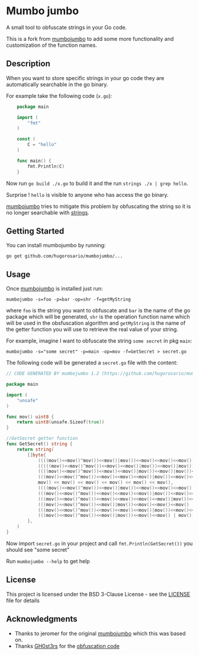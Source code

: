 # Mumbo jumbo

A small tool to obfuscate strings in your Go code.

This is a fork from [mumbojumbo](https://github.com/jeromer/mumbojumbo) to add some more functionality and customization of the function names.

## Description

When you want to store specific strings in your go code they are automatically
searchable in the go binary.

For example take the following code (`x.go`):

```go
    package main

    import (
        "fmt"
    )

    const (
        C = "hello"
    )

    func main() {
        fmt.Println(C)
    }
```

Now run `go build ./x.go` to build it and the run `strings ./x | grep hello`.

Surprise ! `hello` is visible to anyone who has access the go binary.

[mumbojumbo](https://github.com/hugorosario/mumbojumbo) tries to mitigate this
problem by obfuscating the string so it is no longer searchable with
[strings](https://linux.die.net/man/1/strings).


## Getting Started

You can install mumbojumbo by running:

    go get github.com/hugorosario/mumbojumbo/...

## Usage

Once [mumbojumbo](https://github.com/hugorosario/mumbojumbo) is installed just run:

    mumbojumbo -s=foo -p=bar -op=shr -f=getMyString

where `foo` is the string you want to obfuscate and `bar` is the name of the go
package which will be generated, `shr` is the operation function name which will be used in the obsfuscation algorithm and `getMyString` is the name of the getter function you will use to retrieve the real value of your string.

For example, imagine I want to obfuscate the string `some secret` in pkg
`main`:

    mumbojumbo -s="some secret" -p=main -op=mov -f=GetSecret > secret.go

The following code will be generated a `secret.go` file with the content:

```go
// CODE GENERATED BY mumbojumbo 1.2 (https://github.com/hugorosario/mumbojumbo) DO NOT EDIT !!!!

package main

import (
	"unsafe"
)

func mov() uint8 {
	return uint8(unsafe.Sizeof(true))
}

//GetSecret getter function
func GetSecret() string {
	return string(
		[]byte{
			((((mov()<<mov()^mov())<<mov()|mov())<<mov()<<mov()<<mov()|mov())<<mov() | mov()),
			(((((mov()<<mov()^mov())<<mov()<<mov()|mov())<<mov()|mov())<<mov()|mov())<<mov() | mov()),
			((((mov()<<mov()^mov())<<mov()<<mov()|mov())<<mov()|mov())<<mov()<<mov() | mov()),
			(((mov()<<mov()^mov())<<mov()<<mov()<<mov()|mov())<<mov()<<mov() | mov()),
			mov() << mov() << mov() << mov() << mov() << mov(),
			((((mov()<<mov()^mov())<<mov()|mov())<<mov()<<mov()<<mov()|mov())<<mov() | mov()),
			(((mov()<<mov()^mov())<<mov()<<mov()<<mov()|mov())<<mov()<<mov() | mov()),
			(((mov()<<mov()^mov())<<mov()<<mov()<<mov()<<mov()|mov())<<mov() | mov()),
			(((mov()<<mov()^mov())<<mov()|mov())<<mov()<<mov()<<mov() | mov()) << mov(),
			(((mov()<<mov()^mov())<<mov()<<mov()<<mov()|mov())<<mov()<<mov() | mov()),
			(((mov()<<mov()^mov())<<mov()|mov())<<mov()<<mov() | mov()) << mov() << mov(),
		},
	)
}

```

Now import `secret.go` in your project and call `fmt.Println(GetSecret())` you should
see "some secret"

Run `mumbojumbo --help` to get help

## License

This project is licensed under the BSD 3-Clause License - see the [LICENSE](LICENSE) file for details

## Acknowledgments

* Thanks to jeromer for the original [mumbojumbo](https://github.com/jeromer/mumbojumbo) which this was based on.
* Thanks [GH0st3rs](https://github.com/GH0st3rs) for the [obfuscation code](https://github.com/GH0st3rs/obfus/blob/master/obfus.go)
